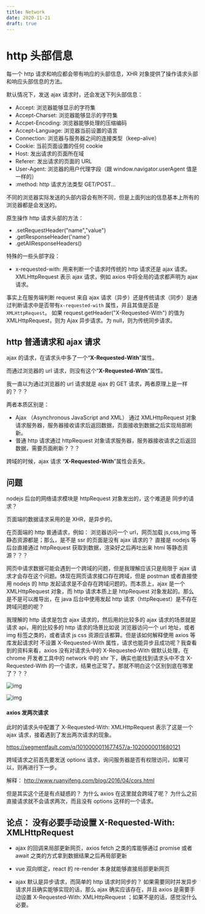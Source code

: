 ```yaml
---
title: Network
date: 2020-11-21
draft: true
---
```


# http 头部信息

每一个 http 请求和响应都会带有响应的头部信息，XHR 对象提供了操作请求头部和响应头部信息的方法。

默认情况下，发送 ajax 请求时，还会发送下列头部信息：

- Accept: 浏览器能够显示的字符集
- Accept-Charset: 浏览器能够显示的字符集
- Accpet-Encoding: 浏览器能够处理的压缩编码
- Accept-Language: 浏览器当前设置的语言
- Connection: 浏览器与服务器之间的连接类型（keep-alive）
- Cookie: 当前页面设置的任何 cookie
- Host: 发出请求的页面所在域
- Referer: 发出请求的页面的 URL
- User-Agent: 浏览器的用户代理字段（跟 window.navigator.userAgent 值是一样的）
- :method: http 请求方法类型 GET/POST...

不同的浏览器实际发送的头部内容会有所不同，但是上面列出的信息基本上所有的浏览器都是会发送的。

原生操作 http 请求头部的方法：

- .setRequestHeader("name","value")
- .getResponseHeader('name')
- .getAllResponseHeaders()

特殊的一些头部字段：

- x-requested-with: 用来判断一个请求时传统的 http 请求还是 ajax 请求。XMLHttpRequest 表示 ajax 请求，例如 axios 中将全局的请求都声明为 ajax 请求。

事实上在服务端判断 request 来自 ajax 请求（异步）还是传统请求（同步）是通过判断请求中是否带有`x-requested-with` 属性，并且其值是否是`XMLHttpRequest`。 如果 request.getHeader("X-Requested-With") 的值为 XMLHttpRequest，则为 Ajax 异步请求。为 null，则为传统同步请求。

## http 普通请求和 ajax 请求

ajax 的请求，在请求头中多了一个“**X-Requested-With**”属性。

而通过浏览器的 url 请求，则没有这个“**X-Requested-With**”属性。

我一直以为通过浏览器的 url 请求就是 ajax 的 GET 请求，两者原理上是一样的？？？

两者本质区别是：

- Ajax （Asynchronous JavaScript and XML） 通过 XMLHttpRequest 对象请求服务器，服务器接收请求后返回数据，页面接收到数据之后实现局部刷新。
- 普通 http 请求通过 httpRequest 对象请求服务器，服务器接收请求之后返回数据，需要页面刷新？？？

跨域的时候，ajax 请求 “**X-Requested-With**”属性会丢失。

## 问题

nodejs 后台的网络请求模块是 httpRequest 对象发出的，这个难道是 同步的请求？

页面端的数据请求采用的是 XHR，是异步的。

在页面端的 http 普通请求，例如： 浏览器访问一个 url，网页加载 js,css,img 等静态资源都是；那么，是不是 ssr 的页面是没有 ajax 请求的？ 直接是 nodejs 等后台直接通过 httpRequest 获取到数据，渲染好之后再吐出来 html 等静态资源？？？

网页中请求数据可能会遇到一个跨域的问题，但是我理解应该只是局限于 ajax 请求才会存在这个问题。体现在网页请求接口存在跨域，但是 postman 或者直接使用 nodejs 的 http 发起请求是不会存在跨域问题的。而本质上，ajax 是一个 XMLHttpRequest 对象，而 http 请求本质上是 httpRequest 对象发起的。那么是不是可以推导出，在 java 后台中使用发起 http 请求（httpRequest）是不存在跨域问题的呢？

我理解的 http 请求是包含 ajax 请求的，然后用的比较多的 ajax 请求的场景就是 请求 api，用的比较多的 http 请求的场景比如说 浏览器访问一个 url 地址，或者 img 标签之类的，或者请求 js css 资源应该都算。但是该如何解释使用 axios 等库发起请求时 不设置 X-Requested-With 属性，请求也能异步且成功呢？我查看到的资料来看，axios 没有对请求头中的 X-Requested-With 做默认处理，在 chrome 开发者工具中的 network 中的 xhr 下，确实也能找到请求头中不含 X-Requested-With 的一个请求，结果也正常了。那就不明白这个区别到底在哪里了？？？

![img](https://reactchina.sxlcdn.com/uploads/default/original/2X/d/df46d1bc674f83a697fcb156c30a3a479621557e.jpeg)

![img](https://reactchina.sxlcdn.com/uploads/default/original/2X/c/c65f5adfdde3fe9e1057fb4e93bb269872ba72a2.jpeg)

#### axios 发两次请求

此时的请求头中配置了 X-Requested-With: XMLHttpRequest 表示了这是一个 ajax 请求，接着遇到了发出两次请求的现象。

https://segmentfault.com/q/1010000011677457/a-1020000011680121

跨域请求之前首先要发送 options 请求，询问服务器是否有权限访问，如果可以，则再进行下一步。

解释： http://www.ruanyifeng.com/blog/2016/04/cors.html

但是其实这个还是有点疑惑的？ 为什么 axios 在这里就会跨域了呢？ 为什么之前直接请求就不会请求两次，而且没有 options 这样的一个请求。

## 论点： 没有必要手动设置 X-Requested-With: XMLHttpRequest

- ajax 的回调来局部更新网页，axios fetch 之类的库能够通过 promise 或者 await 之类的方式拿到数据结果之后再局部更新

- vue 双向绑定，react 的 re-render 本身就能够直接局部更新网页

- ajax 默认是异步请求，而简单的 http 请求时同步的？ 如果需要同时并发异步请求并且确实能够实现的话，那么 ajax 确实应该存在，并且 axios 是需要手动设置 X-Requested-With: XMLHttpRequest ；如果不是的话，感觉没什么必要。
